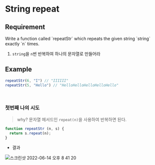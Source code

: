 # String repeat

## Requirement

<p>Write a function called `repeatStr` which repeats the given string `string` exactly `n` times.</p>

  1. `string`을 `n`번 반복하여 하나의 문자열로 만들어라

## Example

```js
repeatStr(6, "I") // "IIIIII"
repeatStr(5, "Hello") // "HelloHelloHelloHelloHello"
```

<br>

### 첫번째 나의 시도

> why? 문자열 메서드인 `repeat(n)`을 사용하여 반복하면 된다.

```js
function repeatStr (n, s) {
  return s.repeat(n);
}
```
- 결과

![스크린샷 2022-06-14 오후 8 41 20](https://user-images.githubusercontent.com/96808980/173569817-abf0b9f0-14e4-48b9-bc67-9fddff56a815.png)
